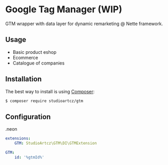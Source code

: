 # Google Tag Manager (WIP)
GTM wrapper with data layer for dynamic remarketing @ Nette framework.

Usage
------------
- Basic product eshop
- Ecommerce
- Catalogue of companies

Installation
------------

The best way to install is using  [Composer](http://getcomposer.org/):

```sh
$ composer require studioartcz/gtm
```

Configuration
-------------

.neon
```yml
extensions:
	GTM: StudioArtcz\GTM\DI\GTMExtension

GTM:
	id: '%gtmId%'
```
